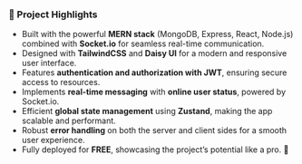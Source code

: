 ### 🌟 Project Highlights

- Built with the powerful **MERN stack** (MongoDB, Express, React, Node.js) combined with **Socket.io** for seamless real-time communication.
- Designed with **TailwindCSS** and **Daisy UI** for a modern and responsive user interface.
- Features **authentication and authorization with JWT**, ensuring secure access to resources.
- Implements **real-time messaging** with **online user status**, powered by Socket.io.
- Efficient **global state management** using **Zustand**, making the app scalable and performant.
- Robust **error handling** on both the server and client sides for a smooth user experience.
- Fully deployed for **FREE**, showcasing the project’s potential like a pro. 🚀
